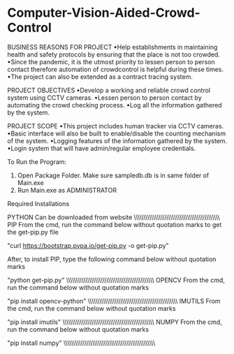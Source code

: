 # Computer-Vision-Aided-Crowd-Control

BUSINESS REASONS FOR PROJECT
▪Help establishments in maintaining health and safety protocols by ensuring that the place is not too crowded.
▪Since the pandemic, it is the utmost priority to lessen person to person contact therefore automation of crowdcontrol is helpful during these times.
▪The project can also be extended as a contract tracing system.

PROJECT OBJECTIVES
▪Develop a working and reliable crowd control system using CCTV cameras.
▪Lessen person to person contact by automating the crowd checking process.
▪Log all the information gathered by the system.

PROJECT SCOPE
▪This project includes human tracker via CCTV cameras.
▪Basic interface will also be built to enable/disable the counting mechanism of the system.
▪Logging features of the information gathered by the system.
▪Login system that will have admin/regular employee credentials.

To Run the Program:

1) Open Package Folder. Make sure sampledb.db is in same folder of Main.exe
2) Run Main.exe as ADMINISTRATOR



Required Installations

PYTHON
Can be downloaded from website
\\\\\\\\\\\\\\\\\\\\\\\\\\\\\\\\\\\\\\\\\\\\\\\\\\\\\\\\\\\\\\\\\\\\\\\\\\\\\\\\\\\\\\\\\\
PIP
From the cmd, run the command below without quotation marks to get the get-pip.py file

"curl https://bootstrap.pypa.io/get-pip.py -o get-pip.py"

After, to install PIP, type the following command below without quotation marks

"python get-pip.py"
\\\\\\\\\\\\\\\\\\\\\\\\\\\\\\\\\\\\\\\\\\\\\\\\\\\\\\\\\\\\\\\\\\\\\\\\\\\\\\\\\\\\\\\\\\\\
OPENCV
From the cmd, run the command below without quotation marks

"pip install opencv-python"
\\\\\\\\\\\\\\\\\\\\\\\\\\\\\\\\\\\\\\\\\\\\\\\\\\\\\\\\\\\\\\\\\\\\\\\\\\\\\\\\\\\\\\\\\\\\\\
IMUTILS 
From the cmd, run the command below without quotation marks

"pip install imutils"
\\\\\\\\\\\\\\\\\\\\\\\\\\\\\\\\\\\\\\\\\\\\\\\\\\\\\\\\\\\\\\\\\\\\\\\\\\\\\\\\\\\\\\\\\\\\\\\\
NUMPY
From the cmd, run the command below without quotation marks

"pip install numpy"
\\\\\\\\\\\\\\\\\\\\\\\\\\\\\\\\\\\\\\\\\\\\\\\\\\\\\\\\\\\\\\\\\\\\\\\\\\\\\\\\\\\\\\\\\\\\\\\\
